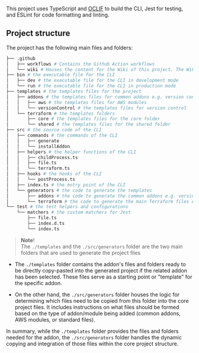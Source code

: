This project uses TypeScript and [OCLIF](https://oclif.io/) to build the CLI, Jest for testing, and ESLint for code formatting and linting.

## Project structure

The project has the following main files and folders:

```bash
├── .github
│   ├── workflows # Contains the Github Action workflows
│   └── wiki # Houses the content for the Wiki of this project. The Wiki will be published automatically upon merging to the `develop` branch.
├── bin # the executable file for the CLI
│   ├── dev # the executable file for the CLI in development mode
│   └── run # the executable file for the CLI in production mode
├── templates # the templates files for the project
│   ├── addons # the templates files for common addons e.g. version control, CI/CD, etc.
│   │   ├── aws # the templates files for AWS modules
│   │   └── versionControl # the templates files for version control
│   └── terraform # the templates folders
│       ├── core # the templates files for the core folder
│       └── shared # the templates files for the shared folder
├── src # the source code of the CLI
│   ├── commands # the commands of the CLI
│   │   ├── generate
│   │   └── installAddon
│   ├── helpers # the helper functions of the CLI
│   │   ├── childProcess.ts
│   │   ├── file.ts
│   │   └── terraform.ts
│   ├── hooks # the hooks of the CLI
│   │   └── postProcess.ts
│   ├── index.ts # the entry point of the CLI
│   └── generators # the code to generate the templates
│       ├── addons # the code to generate the common addons e.g. version control, CI/CD, AWS, etc.
│       └── terraform # the code to generate the main Terraform files e.g. `main.tf`, `variables.tf`, etc.
└── test # the test helpers and configurations
    └── matchers # the custom matchers for Jest
        ├── file.ts
        ├── index.d.ts
        └── index.ts
```

> **Note**!\
> The `./templates` and the `./src/generators` folder are the two main folders that are used to generate the project files

- The `./templates` folder contains the addon's files and folders ready to be directly copy-pasted into the generated project if the related addon has been selected. These files serve as a starting point or "template" for the specific addon.

- On the other hand, the `./src/generators` folder houses the logic for determining which files need to be copied from this folder into the core project files. It includes instructions on what files should be formed based on the type of addon/module being added (common addons, AWS modules, or standard files).

In summary, while the `./templates` folder provides the files and folders needed for the addon, the `./src/generators` folder handles the dynamic copying and integration of those files within the core project structure.
